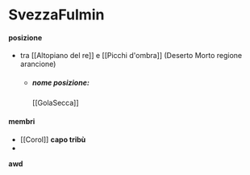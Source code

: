 # SvezzaFulmin
#### posizione
- tra  [[Altopiano del re]] e [[Picchi d'ombra]] (Deserto Morto regione arancione)
  - ##### nome posizione:
    [[GolaSecca]]
#### membri
- [[Corol]] <b>capo tribù<b>
- 

awd
	